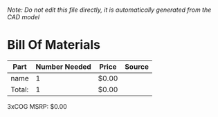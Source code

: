###### Note: Do not edit this file directly, it is automatically generated from the CAD model 
# Bill Of Materials 
 |Part|Number Needed|Price|Source| 
 |----|----------|-----|-----|
|name|1|$0.00||
|Total: |1|$0.00| |

 3xCOG MSRP: $0.00